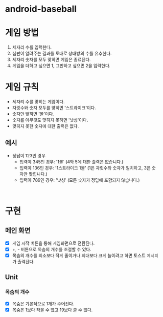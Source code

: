 # android-baseball
# 게임 방법
1. 세자리 수를 입력한다.
2. 심판이 알려주는 결과를 토대로 상대방의 수를 유추한다.
3. 세자리 숫자를 모두 맞히면 게임은 종료된다.
4. 게임을 더하고 싶으면 1, 그만하고 싶으면 2을 입력한다.

# 게임 규칙
- 세자리 수를 맞히는 게임이다.
- 자릿수와 숫자 모두를 맞히면 '스트라이크'이다.
- 숫자만 맞히면 '볼'이다.
- 숫자를 아무것도 맞히지 못하면 '낫싱'이다.
- 맞히지 못한 숫자에 대한 출력은 없다.

## 예시
- 정답이 123인 경우
    - 입력이 345인 경우: '1볼' (4와 5에 대한 출력은 없습니다.)
    - 입력이 136인 경우: '1스트라이크 1볼' (1은 자릿수와 숫자가 일치하고, 3은 숫자만 맞힙니다.)
    - 입력이 789인 경우: '낫싱' (모든 숫자가 정답에 포함되지 않습니다.)
<br />
  
# 구현 
## 메인 화면
- [x] 게임 시작 버튼을 통해 게임화면으로 전환된다.
- [x] +, - 버튼으로 목숨의 개수를 조절할 수 있다.
- [x] 목숨의 개수를 최소보다 작게 줄이거나 최대보다 크게 늘이려고 하면 토스트 메시지가 출력된다.

## Unit
### 목숨의 개수
- [x] 목숨은 기본적으로 1개가 주어진다.
- [x] 목숨은 1보다 작을 수 없고 19보다 클 수 없다.